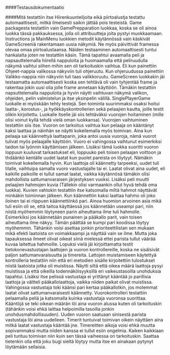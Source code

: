 ﻿####Testausdokumentaatio

####Mitä testattiin itse
Hiirenkuuntelijoita eikä piirtoalustja testattu automaattisesti, mitkä ilmeisesti saikin jättää pois testeistä.
Game packagesta testattiin vain GamePrepparation luokkaa, koska se oli ainoa luokka tässä pakkauksessa, jolla oli attribuutteja joita pystyi muokkaamaan. Instructions ja MainMenu luokkien metodit käytännössä vain käskivät GameScreeniä rakentamaan uusia näkymiä. Ne myös päivittivät framessa olevaa omaa piirtoalustaansa. Näiden testaaminen automaattisesti tuntui hankalalta joten ne testattiin käsin. Tämä tapahtui avaamalla peli ja napsauttelemalla hiirellä nappuloita ja huomaamalla että peliruudulla näkymä vaihtui siihen mihin sen oli tarkoituskin vaihtua. Eli kun painettiin Ohjeet-nappia valikossa näkyviin tuli ohjeruutu. Kun ohjeruudussa painettiin Valikko-nappia niin näkyviin tuli taas valikkoruutu. 
  GameScreen luokkakin jäi testaamatta automaattisesti koska sen tehtävä oli vain tyhjentää frame ja rakentaa jokin uusi olia jolle frame annetaan käyttöön. Tämäkin testattiin napsuttelemalla nappuloita ja hyvin näytti vaihtuvan näkymä valikon, ohjeiden, pelin valmistelun ja itse yksinpelin välillä. 
   SinglePlayerGame luokalle ei myöskään tehty testejä. Sen toiminta suurimmaksi osaksi hoitui laatta-, korostus-, ja hyökkäyskontrollerien sekä pelaajien kautta, joille testit olikin kirjoitettu. Luokalle itselle jäi siis tehtäväksi vuorojen hoitaminen (mille olisi voinut kyllä tehdä vielä oman luokkansa). Vuorojen vaihtuminen testattiin siis itse. Vuoron on tarkoitus vaihtua kun pelaaja on kääntänyt kaksi laattaa ja näinhän se näytti kokeilemalla myös toimivan. Aina kun pelaaja sai käännettyä laattaparin, joka antoi uusia vuoroja, nämä vuorot tulivat myös pelaajalle käyttöön. Vuoro ei vahingossa vaihtunut esimerkiksi taidon tai lyönnin käyttämisen jälkeen. Lisäksi tämä luokka suoritti vuoron loppuun kuuluvat tarkastukset eli, loppuuko peli toisen pelaajan voittoon ja thdäänkö kentälle uudet laatat kun puolet pareista on löytyyt. Nämäkin toimivat kokeilemalla hyvin. Kun laattoja oli käännetty tarpeeksi, uudet tuli tilalle, vaihtuipa samalla vuoro vastustajalle tai ei. Laatat olivat aina uudet, eli kaikille paikoille ei tullut samat laatat, vaikka käytännösä tämäkin olisi mahdollista sattumanvaraisen järjestyksen vuoksi. 
   Lisäksi peli muutti pelaajien hahmojen kuvia (Tällekin olisi varmaankin ollut hyvä tehdä oma luokka). Kuvien vahtokin testattiin itse katsomalla miltä hahmot näyttävät minkäkin toiminnan jälkeen. Kun käännettiin kaksi laattaa hahmo oli joko iloinen tai ei riippuen käännettiinkö pari. Ainoa huomion arvoinen asia mikä tuli esiin oli se, että taitoa käyttäessä jos käännetään useampi pari, niin niistä myöhemmin löytyneen parin aiheuttama ilme tuli hahmolle. Esimerkiksi jos käännetään punainen ja pääkallo parit, vain toisen aiheuttama ilme näkyy. Tämän päättää se kumpi pari koodissa löytyy myöhemmin. Tähänkin voisi asettaa jonkin prioriteettilistan sen mukaan mikä efekti laatoista on voimakkaampi ja näyttää vain se ilme. Mutta joka tapauksessa ilmeet olivat oikeat siinä mielessä ettei parista tullut väärää kuvaa laitettua hahmoille.
   Lopuksi vielä jäi kirjoittamatta testit tietokonevastustajan laattojen ja vuoron kontrollereille, koska ne sisälsivät paljon sattumanvaraisuutta ja timereita. Lattojen muistamiseen käytettyä kontrolleria testattiin niin että eri metodien sisälle kirjoitettiin tulostukset niistä laatoista jotka oli muistissa. Näytti siltä että oikea määrä laattoja pysyi muistissa ja että oikeilla todennäköisyyksillä eri vaikeustasoilla unohduksia tapahtui. Lisäksi itse pelissä vastustaja ei yrittänyt kääntää jo parillisia laattoja ja vältteli pääkallolaattoja, vaikka niiden paikat olivat muistissa. Vahingossa vastustaja toki käänsi pari kertaa pääkallotkin, jos molemmat laatat olivat sattumanvaraisesti käännetty.
   Vuorokontrolleri testattiin pelaamalla peliä ja katsomalla kuinka vastustaja vuoronsa suorittaa. Kääntöjä se teki oikean määrän löi aina vuoron alussa kuten oli tarkoituskin (tähänkin voisi ehkä laittaa helpoimilla tasoilla jonkin unohdusmahdollisuuden). Uuden vuoron saatuaan sinisestä parista vastustaja löi aina uudelleen. Timerit tuntuivat toimivan oikein näyttäen aina mitkä laatat vastustaja kääntää jne. Timereitten aikoja voisi ehkä muutta sopivammaksi mutta niiden kanssa ei tullut esiin ongelmia.
   Kaiken kaikkiaan peli tuntuu toimivan niin kuin sen tässä vaiheessa on tarkoituskin. Saattaa tietenkin olla että joku bugi sieltä löytyy mutta itse en ainakaan pytynyt löytämään sellaisia.